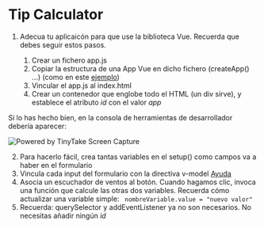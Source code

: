 # Tip Calculator

1. Adecua tu aplicaicón para que use la biblioteca Vue. Recuerda que debes seguir estos pasos.

   1. Crear un fichero app.js
   2. Copiar la estructura de una App Vue en dicho fichero (createApp() ...) (como en este [ejemplo](https://github.com/omiras/counter-project-VUE-dynamic-class))
   3. Vincular el app.js al index.html
   4. Crear un contenedor que englobe todo el HTML (un div sirve), y establece el atributo _id_ con el valor _app_

Si lo has hecho bien, en la consola de herramientas de desarrollador debería aparecer:

<img src="https://oscarm.tinytake.com/media/1554b63?filename=1699428962576_TinyTake08-11-2023-08-35-52_638350257626667288.png&sub_type=thumbnail_preview&type=attachment&width=1198&height=586" title="Powered by TinyTake Screen Capture"/><br>

2. Para hacerlo fácil, crea tantas variables en el setup() como campos va a haber en el formulario
3. Vincula cada input del formulario con la directiva v-model [Ayuda](https://vuejs.org/guide/essentials/forms.html#basic-usage)
4. Asocia un escuchador de ventos al botón. Cuando hagamos clic, invoca una función que calcule las otras dos variables. Recuerda cómo actualizar una variable simple: ` nombreVariable.value = "nuevo valor"`
5. Recuerda: querySelector y addEventListener ya no son necesarios. No necesitas añadir ningún _id_
